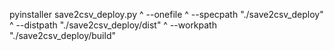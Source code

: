 pyinstaller save2csv_deploy.py ^
--onefile ^
--specpath "./save2csv_deploy" ^
--distpath "./save2csv_deploy/dist" ^
--workpath "./save2csv_deploy/build"